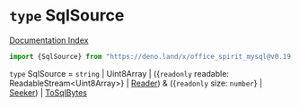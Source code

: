 # `type` SqlSource

[Documentation Index](../README.md)

```ts
import {SqlSource} from "https://deno.land/x/office_spirit_mysql@v0.19.7/mod.ts"
```

`type` SqlSource = `string` | Uint8Array | (\{`readonly` readable: ReadableStream\<Uint8Array>} | [Reader](../interface.Reader/README.md)) \& (\{`readonly` size: `number`} | [Seeker](../interface.Seeker/README.md)) | [ToSqlBytes](../private.interface.ToSqlBytes/README.md)